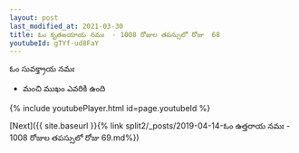 ```yaml
---
layout: post
last_modified_at: 2021-03-30
title: ఓం కృతఙయాయ నమః  - 1008 రోజుల తపస్సులో రోజు  68
youtubeId: gTYf-ud8FaY
---
```

 
 
 ఓం సువక్త్రాయ నమః  
 
 - మంచి ముఖం ఎవరికి ఉంది 
 
  
 
  
 
 
 
 
 
 


{% include youtubePlayer.html id=page.youtubeId %}
 
[Next]({{ site.baseurl }}{% link  split2/_posts/2019-04-14-ఓం ఉత్తరాయ నమః  - 1008 రోజుల తపస్సులో రోజు  69.md%})
 
